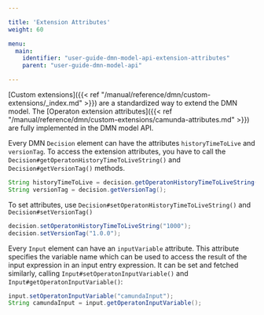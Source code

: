 ```yaml
---

title: 'Extension Attributes'
weight: 60

menu:
  main:
    identifier: "user-guide-dmn-model-api-extension-attributes"
    parent: "user-guide-dmn-model-api"

---
```



[Custom extensions]({{< ref "/manual/reference/dmn/custom-extensions/_index.md" >}}) are a standardized way to extend the DMN model.
The [Operaton extension attributes]({{< ref "/manual/reference/dmn/custom-extensions/camunda-attributes.md" >}}) are fully implemented in the DMN model API.

Every DMN `Decision` element can have the attributes `historyTimeToLive` and `versionTag`.
To access the extension attributes, you have to call the `Decision#getOperatonHistoryTimeToLiveString()` and
`Decision#getVersionTag()` methods.

```java
String historyTimeToLive = decision.getOperatonHistoryTimeToLiveString();
String versionTag = decision.getVersionTag();
```
To set attributes, use `Decision#setOperatonHistoryTimeToLiveString()` and `Decision#setVersionTag()`
```java
decision.setOperatonHistoryTimeToLiveString("1000");
decision.setVersionTag("1.0.0");
```

Every `Input` element can have an `inputVariable` attribute.
This attribute specifies the variable name which can be used to access the result of the input expression in an input entry expression.
It can be set and fetched similarly, calling `Input#setOperatonInputVariable()` and `Input#getOperatonInputVariable()`:

```java
input.setOperatonInputVariable("camundaInput");
String camundaInput = input.getOperatonInputVariable();
```
